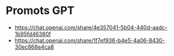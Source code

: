 # Promots GPT
- https://chat.openai.com/share/4e357041-5b04-440d-aadc-1b95fd46380f
- https://chat.openai.com/share/1f7ef936-b4e5-4a06-8430-30ec868e4ca8
